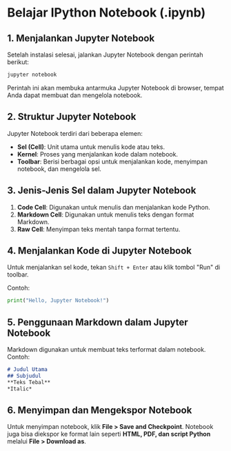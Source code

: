 # Belajar IPython Notebook (.ipynb)

## 1. Menjalankan Jupyter Notebook
Setelah instalasi selesai, jalankan Jupyter Notebook dengan perintah berikut:
```bash
jupyter notebook
```
Perintah ini akan membuka antarmuka Jupyter Notebook di browser, tempat Anda dapat membuat dan mengelola notebook.

## 2. Struktur Jupyter Notebook
Jupyter Notebook terdiri dari beberapa elemen:
- **Sel (Cell)**: Unit utama untuk menulis kode atau teks.
- **Kernel**: Proses yang menjalankan kode dalam notebook.
- **Toolbar**: Berisi berbagai opsi untuk menjalankan kode, menyimpan notebook, dan mengelola sel.

## 3. Jenis-Jenis Sel dalam Jupyter Notebook
1. **Code Cell**: Digunakan untuk menulis dan menjalankan kode Python.
2. **Markdown Cell**: Digunakan untuk menulis teks dengan format Markdown.
3. **Raw Cell**: Menyimpan teks mentah tanpa format tertentu.

## 4. Menjalankan Kode di Jupyter Notebook
Untuk menjalankan sel kode, tekan `Shift + Enter` atau klik tombol "Run" di toolbar.

Contoh:
```python
print("Hello, Jupyter Notebook!")
```

## 5. Penggunaan Markdown dalam Jupyter Notebook
Markdown digunakan untuk membuat teks terformat dalam notebook. Contoh:

```markdown
# Judul Utama
## Subjudul
**Teks Tebal**
*Italic*
```

## 6. Menyimpan dan Mengekspor Notebook
Untuk menyimpan notebook, klik **File > Save and Checkpoint**. Notebook juga bisa diekspor ke format lain seperti **HTML, PDF, dan script Python** melalui **File > Download as**.
